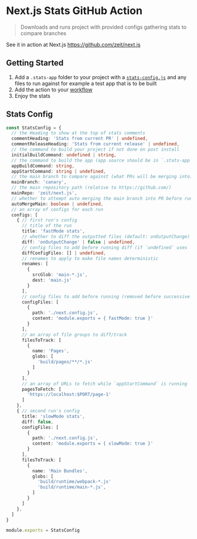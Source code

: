 # Next.js Stats GitHub Action

> Downloads and runs project with provided configs gathering stats to compare branches

See it in action at Next.js https://github.com/zeit/next.js

## Getting Started

1. Add a `.stats-app` folder to your project with a [`stats-config.js`](#stats-config) and any files to run against for example a test app that is to be built
2. Add the action to your [workflow](#configuring-workflow)
3. Enjoy the stats

## Stats Config

```TypeScript
const StatsConfig = {
  // the Heading to show at the top of stats comments
  commentHeading: 'Stats from current PR' | undefined,
  commentReleaseHeading: 'Stats from current release' | undefined,
  // the command to build your project if not done on post install
  initialBuildCommand: undefined | string,
  // the command to build the app (app source should be in `.stats-app`)
  appBuildCommand: string,
  appStartCommand: string | undefined,
  // the main branch to compare against (what PRs will be merging into)
  mainBranch: 'canary',
  // the main repository path (relative to https://github.com/)
  mainRepo: 'zeit/next.js',
  // whether to attempt auto merging the main branch into PR before running stats
  autoMergeMain: boolean | undefined,
  // an array of configs for each run
  configs: [
    { // first run's config
      // title of the run
      title: 'fastMode stats',
      // whether to diff the outputted files (default: onOutputChange)
      diff: 'onOutputChange' | false | undefined,
      // config files to add before running diff (if `undefined` uses `configFiles`)
      diffConfigFiles: [] | undefined,
      // renames to apply to make file names deterministic
      renames: [
        {
          srcGlob: 'main-*.js',
          dest: 'main.js'
        }
      ],
      // config files to add before running (removed before successive runs)
      configFiles: [
        {
          path: './next.config.js',
          content: 'module.exports = { fastMode: true }'
        }
      ],
      // an array of file groups to diff/track
      filesToTrack: [
        {
          name: 'Pages',
          globs: [
            'build/pages/**/*.js'
          ]
        }
      ],
      // an array of URLs to fetch while `appStartCommand` is running
      pagesToFetch: [
        'https://localhost:$PORT/page-1'
      ]
    },
    { // second run's config
      title: 'slowMode stats',
      diff: false,
      configFiles: [
        {
          path: './next.config.js',
          content: 'module.exports = { slowMode: true }'
        }
      ],
      filesToTrack: [
        {
          name: 'Main Bundles',
          globs: [
            'build/runtime/webpack-*.js'
            'build/runtime/main-*.js',
          ]
        }
      ]
    },
  ]
}

module.exports = StatsConfig
```

